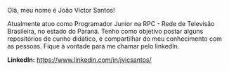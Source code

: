 Olá, meu nome é João Victor Santos!

Atualmente atuo como Programador Junior na RPC - Rede de Televisão Brasileira, no estado do Paraná. Tenho como objetivo postar alguns repositórios de cunho didático, e compartilhar do meu conhecimento com as pessoas. Fique à vontade para me chamar pelo linkedIn.

**LinkedIn:** https://www.linkedin.com/in/jvicsantos/
